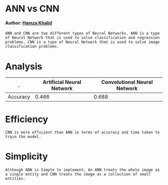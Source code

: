 # ANN vs CNN 
#### Author: [Hamza Khalid](https://github.com/hmzakhalid)

    ANN and CNN are two different types of Neural Networks. ANN is a type of Neural Network that is used to solve classification and regression problems. CNN is a type of Neural Network that is used to solve image classification problems.

# Analysis 

 . | Artificial Neural Network | Convolutional Neural Network
---|---|----
Accuracy | 0.466 | 0.688


# Efficiency 

    CNN is more efficient than ANN in terms of accuracy and time taken to train the model.

# Simplicity 

    Although ANN is Simple to implement, An ANN treats the whole image as a single entity and CNN treats the image as a collection of small entities. 
    

